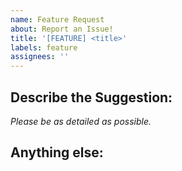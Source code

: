 ```yaml
---
name: Feature Request
about: Report an Issue!
title: '[FEATURE] <title>'
labels: feature
assignees: ''
---
```


## Describe the Suggestion: ##
*Please be as detailed as possible.*

## Anything else: ##

